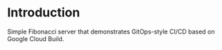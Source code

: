 # Introduction
Simple Fibonacci server that demonstrates GitOps-style CI/CD based on Google Cloud Build.

